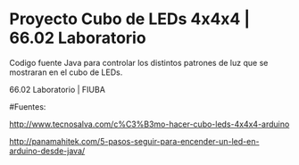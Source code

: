 # Proyecto Cubo de LEDs 4x4x4 | 66.02 Laboratorio

Codigo fuente Java para controlar los distintos patrones de luz que se mostraran en el cubo de LEDs.

66.02 Laboratorio | FIUBA

#Fuentes:

http://www.tecnosalva.com/c%C3%B3mo-hacer-cubo-leds-4x4x4-arduino

http://panamahitek.com/5-pasos-seguir-para-encender-un-led-en-arduino-desde-java/

